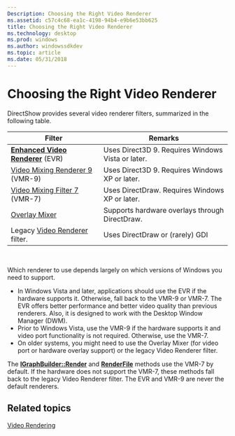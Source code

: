 ```yaml
---
Description: Choosing the Right Video Renderer
ms.assetid: c57c4c68-ea1c-4198-94b4-e9b6e53bb625
title: Choosing the Right Video Renderer
ms.technology: desktop
ms.prod: windows
ms.author: windowssdkdev
ms.topic: article
ms.date: 05/31/2018
---
```


# Choosing the Right Video Renderer

DirectShow provides several video renderer filters, summarized in the following table.



| Filter                                                                  | Remarks                                           |
|-------------------------------------------------------------------------|---------------------------------------------------|
| [**Enhanced Video Renderer**](enhanced-video-renderer-filter.md) (EVR) | Uses Direct3D 9. Requires Windows Vista or later. |
| [Video Mixing Renderer 9](video-mixing-renderer-filter-9.md) (VMR-9)   | Uses Direct3D 9. Requires Windows XP or later.    |
| [Video Mixing Filter 7](video-mixing-renderer-filter-7.md) (VMR-7)     | Uses DirectDraw. Requires Windows XP or later.    |
| [Overlay Mixer](using-the-overlay-mixer-in-video-capture.md)           | Supports hardware overlays through DirectDraw.    |
| Legacy [Video Renderer](video-renderer-filter.md) filter.              | Uses DirectDraw or (rarely) GDI                   |



 

Which renderer to use depends largely on which versions of Windows you need to support.

-   In Windows Vista and later, applications should use the EVR if the hardware supports it. Otherwise, fall back to the VMR-9 or VMR-7. The EVR offers better performance and better video quality than previous renderers. Also, it is designed to work with the Desktop Window Manager (DWM).
-   Prior to Windows Vista, use the VMR-9 if the hardware supports it and video port functionality is not required. Otherwise, use the VMR-7.
-   On older systems, you might need to use the Overlay Mixer (for video port or hardware overlay support) or the legacy Video Renderer filter.

The [**IGraphBuilder::Render**](/windows/desktop/api/Strmif/nf-strmif-igraphbuilder-render) and [**RenderFile**](/windows/desktop/api/Strmif/nf-strmif-igraphbuilder-renderfile) methods use the VMR-7 by default. If the hardware does not support the VMR-7, these methods fall back to the legacy Video Renderer filter. The EVR and VMR-9 are never the default renderers.

## Related topics

<dl> <dt>

[Video Rendering](video-rendering.md)
</dt> </dl>

 

 



